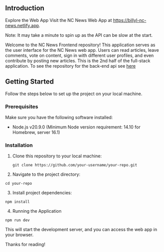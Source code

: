 

## Introduction

Explore the Web App
Visit the NC News Web App at https://billyl-nc-news.netlify.app.

Note: It may take a minute to spin up as the API can be slow at the start.

Welcome to the NC News Frontend repository! This application serves as the user interface for the NC News web app. Users can read articles, leave comments, vote on content, sign in with different user profiles, and even contribute by posting new articles. This is the 2nd half of the full-stack application. To see the repository for the back-end api see [here](https://github.com/BillyLangdown/news-api) 

## Getting Started
Follow the steps below to set up the project on your local machine.

### Prerequisites
Make sure you have the following software installed:
- Node.js v20.9.0 (Minimum Node version requirement: 14.10 for Homebrew, server 16.1)

### Installation
1. Clone this repository to your local machine:
   ```
   git clone https://github.com/your-username/your-repo.git
   ```
   
2. Navigate to the project directory:

  ```
  cd your-repo
  ```

3. Install project dependencies:

  ```
  npm install
  ```

4. Running the Application

  ```
  npm run dev
  ```

This will start the development server, and you can access the web app in your browser.

Thanks for reading!





